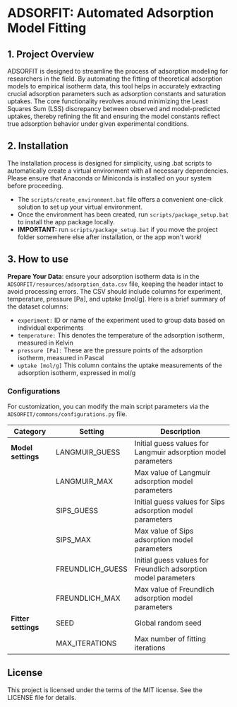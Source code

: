 # ADSORFIT: Automated Adsorption Model Fitting

## 1. Project Overview
ADSORFIT is designed to streamline the process of adsorption modeling for researchers in the field. By automating the fitting of theoretical adsorption models to empirical isotherm data, this tool helps in accurately extracting crucial adsorption parameters such as adsorption constants and saturation uptakes. The core functionality revolves around minimizing the Least Squares Sum (LSS) discrepancy between observed and model-predicted uptakes, thereby refining the fit and ensuring the model constants reflect true adsorption behavior under given experimental conditions.

## 2. Installation 
The installation process is designed for simplicity, using .bat scripts to automatically create a virtual environment with all necessary dependencies. Please ensure that Anaconda or Miniconda is installed on your system before proceeding.

- The `scripts/create_environment.bat` file offers a convenient one-click solution to set up your virtual environment.
- Once the environment has been created, run `scripts/package_setup.bat` to install the app package locally.
- **IMPORTANT:** run `scripts/package_setup.bat` if you move the project folder somewhere else after installation, or the app won't work! 

## 3. How to use

**Prepare Your Data**: ensure your adsorption isotherm data is in the `ADSORFIT/resources/adsorption_data.csv` file, keeping the header intact to avoid processing errors. The CSV should include columns for experiment, temperature, pressure [Pa], and uptake [mol/g]. Here is a brief summary of the dataset columns:

- `experiment:` ID or name of the experiment used to group data based on individual experiments
- `temperature:` This denotes the temperature of the adsorption isotherm, measured in Kelvin
- `pressure [Pa]:` These are the pressure points of the adsorption isotherm, measured in Pascal
- `uptake [mol/g]` This column contains the uptake measurements of the adsorption isotherm, expressed in mol/g

### Configurations
For customization, you can modify the main script parameters via the `ADSORFIT/commons/configurations.py` file. 

| Category            | Setting          | Description                                                     |
|-------------------- |------------------|-----------------------------------------------------------------|
| **Model settings**  | LANGMUIR_GUESS   | Initial guess values for Langmuir adsorption model parameters   |
|                     | LANGMUIR_MAX     | Max value of Langmuir adsorption model parameters               |
|                     | SIPS_GUESS       | Initial guess values for Sips adsorption model parameters       |
|                     | SIPS_MAX         | Max value of Sips adsorption model parameters                   |
|                     | FREUNDLICH_GUESS | Initial guess values for Freundlich adsorption model parameters |
|                     | FREUNDLICH_MAX   | Max value of Freundlich adsorption model parameters             |
| **Fitter settings** | SEED             | Global random seed                                              |
|                     | MAX_ITERATIONS   | Max number of fitting iterations                                | 

## License
This project is licensed under the terms of the MIT license. See the LICENSE file for details.




